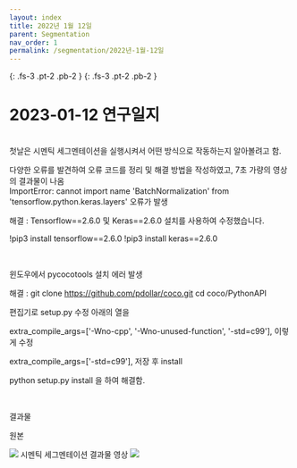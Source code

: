 ```yaml
---
layout: index
title: 2022년 1월 12일
parent: Segmentation
nav_order: 1
permalink: /segmentation/2022년-1월-12일
---
```

{: .fs-3 .pt-2 .pb-2 }
{: .fs-3 .pt-2 .pb-2 }

# 2023-01-12 연구일지
<br>
첫날은 시멘틱 세그멘테이션을 실행시켜서 어떤 방식으로 작동하는지 알아볼려고 함.

다양한 오류를 발견하여 오류 코드를 정리 및 해결 방법을 작성하였고, 7초 가량의 영상의 결과물이 나옴
<br>
ImportError: cannot import name 'BatchNormalization' from 'tensorflow.python.keras.layers'
오류가 발생

해결 : Tensorflow==2.6.0 및 Keras==2.6.0 설치를 사용하여 수정했습니다.

!pip3 install tensorflow==2.6.0
!pip3 install keras==2.6.0

<br>

윈도우에서 pycocotools 설치 에러 발생

해결 : 
git clone https://github.com/pdollar/coco.git
cd coco/PythonAPI

편집기로 setup.py 수정
아래의 열을

extra_compile_args=['-Wno-cpp', '-Wno-unused-function', '-std=c99'],
이렇게 수정

extra_compile_args=['-std=c99'],
저장 후 install

python setup.py install
을 하여 해결함.

<br>

결과물

원본
<html><img src="https://user-images.githubusercontent.com/98494054/212373252-e1d72a10-7e8e-44e4-a783-76f7a7379744.gif"></html>
시멘틱 세그멘테이션 결과물 영상
<html><img src="https://user-images.githubusercontent.com/98494054/212375164-e8529450-2506-4dc0-bf93-cefc251ff4a1.gif"></html>